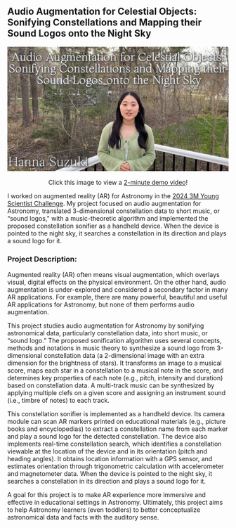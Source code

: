 ## Audio Augmentation for Celestial Objects: Sonifying Constellations and Mapping their Sound Logos onto the Night Sky

<p align="center">
  <a href="https://drive.google.com/file/d/1Iap7OLXJPbDNmZsfVBcFuCyVxrbguQa4/view?usp=sharing"><img src="images/demo-preview.jpg" width="750"></a>
</p>
<p align="center">
  Click this image to view a <a href="https://drive.google.com/file/d/1Iap7OLXJPbDNmZsfVBcFuCyVxrbguQa4/view?usp=sharing">2-minute demo video</a>!
</p>

I worked on augmented reality (AR) for Astronomy in the [2024 3M Young Scientist Challenge](https://youngscientistlab.com/). My project focused on audio augmentation for Astronomy, translated 3-dimensional constellation data to short music, or “sound logos," with a music-theoretic algorithm and implemented the proposed constellation sonifier as a handheld device. When the device is pointed to the night sky, it searches a constellation in its direction and plays a sound logo for it. 

### Project Description:

Augmented reality (AR) often means visual augmentation, which overlays visual, digital effects on the physical environment. On the other hand, audio augmentation is under-explored and considered a secondary factor in many AR applications. For example, there are many powerful, beautiful and useful AR applications for Astronomy, but none of them performs audio augmentation. 

This project studies audio augmentation for Astronomy by sonifying astronomical data, particularly constellation data, into short music, or “sound logo.” The proposed sonification algorithm uses several concepts, methods and notations in music theory to synthesize a sound logo from 3-dimensional constellation data (a 2-dimensional image with an extra dimension for the brightness of stars). It transforms an image to a musical score, maps each star in a constellation to a musical note in the score, and determines key properties of each note (e.g., pitch, intensity and duration) based on constellation data. A multi-track music can be synthesized by applying multiple clefs on a given score and assigning an instrument sound (i.e., timbre of notes) to each track. 

This constellation sonifier is implemented as a handheld device. Its camera module can scan AR markers printed on educational materials (e.g., picture books and encyclopedias) to extract a constellation name from each marker and play a sound logo for the detected constellation. The device also implements real-time constellation search, which identifies a constellation viewable at the location of the device and in its orientation (pitch and heading angles). It obtains location information with a GPS sensor, and estimates orientation through trigonometric calculation with accelerometer and magnetometer data. When the device is pointed to the night sky, it searches a constellation in its direction and plays a sound logo for it. 

A goal for this project is to make AR experience more immersive and effective in educational settings in Astronomy. Ultimately, this project aims to help Astronomy learners (even toddlers) to better conceptualize astronomical data and facts with the auditory sense. 




